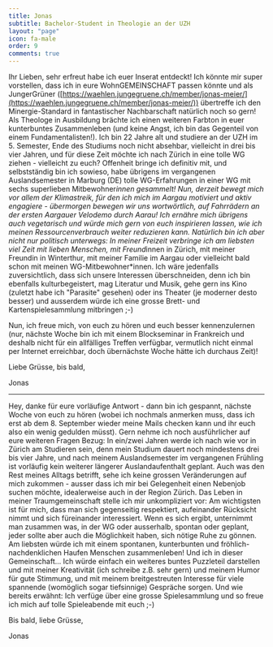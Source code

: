 ```yaml
---
title: Jonas
subtitle: Bachelor-Student in Theologie an der UZH
layout: "page"
icon: fa-male
order: 9
comments: true
---
```


Ihr Lieben, sehr erfreut habe ich euer Inserat entdeckt! Ich könnte mir super vorstellen, dass ich in eure WohnGEMEINSCHAFT passen könnte und als JungerGrüner ([https://waehlen.jungegruene.ch/member/jonas-meier/](https://waehlen.jungegruene.ch/member/jonas-meier/)) übertreffe ich den Minergie-Standard in fantastischer Nachbarschaft natürlich noch so gern! Als Theologe in Ausbildung brächte ich einen weiteren Farbton in euer kunterbuntes Zusammenleben (und keine Angst, ich bin das Gegenteil von einem Fundamentalisten!). Ich bin 22 Jahre alt und studiere an der UZH im 5. Semester, Ende des Studiums noch nicht absehbar, vielleicht in drei bis vier Jahren, und für diese Zeit möchte ich nach Zürich in eine tolle WG ziehen - vielleicht zu euch? Offenheit bringe ich definitiv mit, und selbstständig bin ich sowieso, habe übrigens im vergangenen Auslandsemester in Marburg (DE) tolle WG-Erfahrungen in einer WG mit sechs superlieben Mitbewohner*innen gesammelt! Nun, derzeit bewegt mich vor allem der Klimastreik, für den ich mich im Aargau motiviert und aktiv engagiere - übermorgen bewegen wir uns wortwörtlich, auf Fahrrädern an der ersten Aargauer Velodemo durch Aarau! Ich ernähre mich übrigens auch vegetarisch und würde mich gern von euch inspirieren lassen, wie ich meinen Ressourcenverbrauch weiter reduzieren kann. Natürlich bin ich aber nicht nur politisch unterwegs: In meiner Freizeit verbringe ich am liebsten viel Zeit mit lieben Menschen, mit Freund*innen in Zürich, mit meiner Freundin in Winterthur, mit meiner Familie im Aargau oder vielleicht bald schon mit meinen WG-Mitbewohner*innen. Ich wäre jedenfalls zuversichtlich, dass sich unsere Interessen überschneiden, denn ich bin ebenfalls kulturbegeistert, mag Literatur und Musik, gehe gern ins Kino (zuletzt habe ich "Parasite" gesehen) oder ins Theater (je moderner desto besser) und ausserdem würde ich eine grosse Brett- und Kartenspielesammlung mitbringen ;-) 

Nun, ich freue mich, von euch zu hören und euch besser kennenzulernen (nur, nächste Woche bin ich mit einem Blockseminar in Frankreich und deshalb nicht für ein allfälliges Treffen verfügbar, vermutlich nicht einmal per Internet erreichbar, doch übernächste Woche hätte ich durchaus Zeit)! 

Liebe Grüsse, bis bald, 

Jonas 

---

Hey, danke für eure vorläufige Antwort - dann bin ich gespannt, nächste Woche von euch zu hören (wobei ich nochmals anmerken muss, dass ich erst ab dem 8. September wieder meine Mails checken kann und ihr euch also ein wenig gedulden müsst).
Gern nehme ich noch ausführlicher auf eure weiteren Fragen Bezug: In ein/zwei Jahren werde ich nach wie vor in Zürich am Studieren sein, denn mein Studium dauert noch mindestens drei bis vier Jahre, und nach meinem Auslandsemester im vergangenen Frühling ist vorläufig kein weiterer längerer Auslandaufenthalt geplant. Auch was den Rest meines Alltags betrifft, sehe ich keine grossen Veränderungen auf mich zukommen - ausser dass ich mir bei Gelegenheit einen Nebenjob suchen möchte, idealerweise auch in der Region Zürich.
Das Leben in meiner Traumgemeinschaft stelle ich mir unkompliziert vor: Am wichtigsten ist für mich, dass man sich gegenseitig respektiert, aufeinander Rücksicht nimmt und sich füreinander interessiert. Wenn es sich ergibt, unternimmt man zusammen was, in der WG oder ausserhalb, spontan oder geplant, jeder sollte aber auch die Möglichkeit haben, sich nötige Ruhe zu gönnen. Am liebsten würde ich mit einem spontanen, kunterbunten und fröhlich-nachdenklichen Haufen Menschen zusammenleben!
Und ich in dieser Gemeinschaft... Ich würde einfach ein weiteres buntes Puzzleteil darstellen und mit meiner Kreativität (ich schreibe z.B. sehr gern) und meinem Humor für gute Stimmung, und mit meinem breitgestreuten Interesse für viele spannende (womöglich sogar tiefsinnige) Gespräche sorgen. Und wie bereits erwähnt: Ich verfüge über eine grosse Spielesammlung und so freue ich mich auf tolle Spieleabende mit euch ;-)

Bis bald, liebe Grüsse,

Jonas
